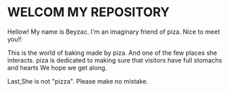 # WELCOM MY REPOSITORY

Hellow! My name is Beyzac. I'm an imaginary friend of piza. Nice to meet you!!

This is the world of baking made by piza. And one of the few places she interacts.
piza is dedicated to making sure that visitors have full stomachs and hearts We hope we get along.

Last,She is not "pizza". Please make no mistake.
